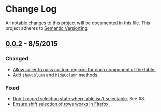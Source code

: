 # Change Log

All notable changes to this project will be documented in this file. This project adheres to [Semantic Versioning](http://semver.org/).

## [0.0.2](https://github.com/rapid7/marionette.carpenter/releases/0.0.2) - 8/5/2015

### Changed

- [Allow caller to pass custom regions for each component of the table.](https://github.com/rapid7/marionette.carpenter/commit/7b6088a9e3f0a6db5aa0dcfc80b29527a087cc65)
- [Add `showColumn` and `hideColumn` methods.](https://github.com/rapid7/marionette.carpenter/pull/22)

### Fixed

- [Don't record selection state when table isn't selectable.](https://github.com/rapid7/marionette.carpenter/commit/8e55509ab35f30b2a02944ad932408b5fe4abf63) See #8.
- [Ensure shift selection of rows works in Firefox.](https://github.com/rapid7/marionette.carpenter/issues/25)
